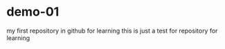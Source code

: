 # demo-01
my first repository in github for learning
this is just a test for repository for learning
